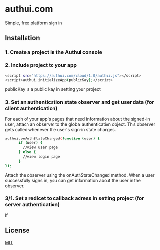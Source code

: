 # authui.com

Simple, free platform sign in

## Installation

### 1. Create a project in the Authui console
### 2. Include project to your app

```bash
<script src="https://authui.com/cloud/1.0/authui.js"></script>
<script>authui.initializeApp(publicKay);</script>
```
publicKay is a public kay in setting your project

### 3. Set an authentication state observer and get user data (for client authentication)

For each of your app's pages that need information about the signed-in user, attach an observer to the global authentication object. This observer gets called whenever the user's sign-in state changes.

```bash
authui.onAuthStateChanged(function (user) {
      if (user) {
        //view user page
      } else {
        //view login page
      }
});
```
Attach the observer using the onAuthStateChanged method. When a user successfully signs in, you can get information about the user in the observer.

### 3/1. Set a redicet to callback adress in setting project (for server authentication)

If 

## License
[MIT](https://choosealicense.com/licenses/mit/)
